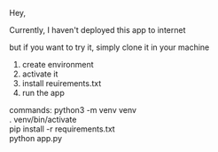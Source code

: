 Hey, 

Currently, I haven't deployed this app to internet

but if you want to try it, simply clone it in your machine

<ol>
  <li>create environment</li>
  <li>activate it</li>
  <li>install reuirements.txt</li>
  <li>run the app</li>
</ol>

commands:
python3 -m venv venv <br>
. venv/bin/activate <br>
pip install -r requirements.txt <br>
python app.py
